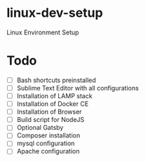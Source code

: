 # linux-dev-setup
Linux Environment Setup

# Todo

- [ ] Bash shortcuts preinstalled
- [ ] Sublime Text Editor with all configurations
- [ ] Installation of LAMP stack
- [ ] Installation of Docker CE
- [ ] Installation of Browser
- [ ] Build script for NodeJS
- [ ] Optional Gatsby
- [ ] Composer installation
- [ ] mysql configuration
- [ ] Apache configuration